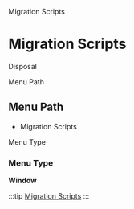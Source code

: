 
Migration Scripts
# Migration Scripts


Disposal

Menu Path
## Menu Path



- Migration Scripts

Menu Type
### Menu Type

**Window**


:::tip
[Migration Scripts](functional-guide/window/window-migration-scripts.md)
:::